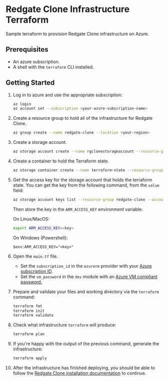 # Redgate Clone Infrastructure Terraform 
Sample terraform to provision Redgate Clone infrastructure on Azure.

## Prerequisites

* An azure subscription.
* A shell with the `terraform` CLI installed.

## Getting Started

1. Log in to azure and use the appropriate subscription:
    ```bash
    az login
    az account set --subscription <your-azure-subscription-name>
    ```
   
2. Create a resource group to hold all of the infrastructure for Redgate Clone.
    ```bash
    az group create --name redgate-clone --location <your-region>
    ```

3. Create a storage account.
    ```bash
    az storage account create --name rgclonestorageaccount --resource-group redgate-clone
    ```

4. Create a container to hold the Terraform state.
    ```bash
    az storage container create --name terraform-state --resource-group redgate-clone --account-name rgclonestorageaccount
    ```

5. Get the access key for the storage account that holds the terraform state. You can get the key from the following command, from the `value` field:
    ```bash
    az storage account keys list --resource-group redgate-clone --account-name rgclonestorageaccount
    ```
   
    Then store the key in the `ARM_ACCESS_KEY` environment variable:  
    
    On Linux/MacOS:
    ```bash
    export ARM_ACCESS_KEY=<key>  
    ```
    On Windows (Powershell):
    ```pwsh
    $env:ARM_ACCESS_KEY="<key>"
    ```


6. Open the `main.tf` file.
   * Set the `subscription_id` in the `azurerm` provider with your [Azure subscription ID](https://learn.microsoft.com/en-us/azure/azure-portal/get-subscription-tenant-id).
   * Set the `vm_password` in the `dev` module with an [Azure VM compliant password.](https://learn.microsoft.com/en-us/azure/virtual-machines/windows/faq#what-are-the-password-requirements-when-creating-a-vm-)

7. Prepare and validate your files and working directory via the `terraform` command:
    ```bash
    terraform fmt
    terraform init
    terraform validate
    ```

8. Check what infrastructure `terraform` will produce:
    ```bash
    terraform plan
    ```

9. If you're happy with the output of the previous command, generate the infrastructure:
    ```bash
    terraform apply
    ```

10. After the infrastructure has finished deploying, you should be able to follow the [Redgate Clone installation documentation](https://documentation.red-gate.com/x/mQARCQ) to continue.
